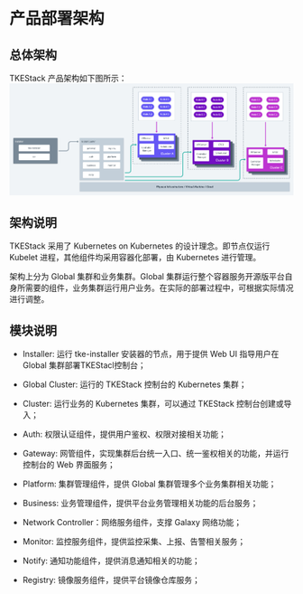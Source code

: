 #  产品部署架构



## 总体架构

TKEStack 产品架构如下图所示：
![](https://github.com/tkestack/tke/blob/master/docs/images/TKEStackHighLevelArchitecture@2x.png?raw=true)



## 架构说明

TKEStack 采用了 Kubernetes on Kubernetes 的设计理念。即节点仅运行 Kubelet 进程，其他组件均采用容器化部署，由 Kubernetes 进行管理。

架构上分为 Global 集群和业务集群。Global 集群运行整个容器服务开源版平台自身所需要的组件，业务集群运行用户业务。在实际的部署过程中，可根据实际情况进行调整。



## 模块说明

* Installer: 运行 tke-installer 安装器的节点，用于提供 Web UI 指导用户在 Global 集群部署TKEStacl控制台；
* Global Cluster: 运行的 TKEStack 控制台的 Kubernetes 集群；
* Cluster: 运行业务的 Kubernetes 集群，可以通过 TKEStack 控制台创建或导入；

* Auth: 权限认证组件，提供用户鉴权、权限对接相关功能；
* Gateway: 网管组件，实现集群后台统一入口、统一鉴权相关的功能，并运行控制台的 Web 界面服务；
* Platform: 集群管理组件，提供 Global 集群管理多个业务集群相关功能；
* Business: 业务管理组件，提供平台业务管理相关功能的后台服务；
* Network Controller：网络服务组件，支撑 Galaxy 网络功能；
* Monitor: 监控服务组件，提供监控采集、上报、告警相关服务；
* Notify: 通知功能组件，提供消息通知相关的功能；
* Registry: 镜像服务组件，提供平台镜像仓库服务；

